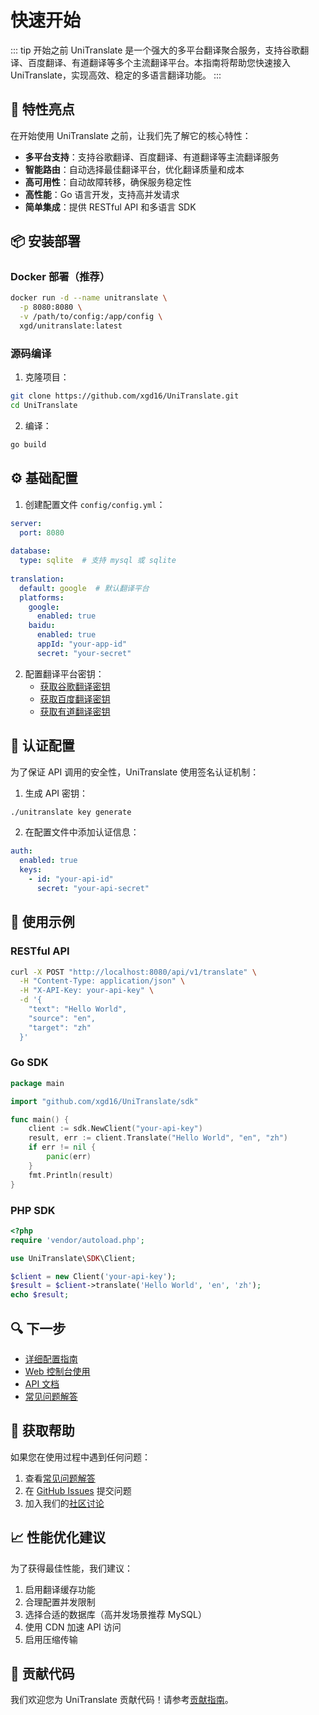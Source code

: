 # 快速开始

::: tip 开始之前
UniTranslate 是一个强大的多平台翻译聚合服务，支持谷歌翻译、百度翻译、有道翻译等多个主流翻译平台。本指南将帮助您快速接入 UniTranslate，实现高效、稳定的多语言翻译功能。
:::

## 🚀 特性亮点

在开始使用 UniTranslate 之前，让我们先了解它的核心特性：

- **多平台支持**：支持谷歌翻译、百度翻译、有道翻译等主流翻译服务
- **智能路由**：自动选择最佳翻译平台，优化翻译质量和成本
- **高可用性**：自动故障转移，确保服务稳定性
- **高性能**：Go 语言开发，支持高并发请求
- **简单集成**：提供 RESTful API 和多语言 SDK

## 📦 安装部署

### Docker 部署（推荐）

```bash
docker run -d --name unitranslate \
  -p 8080:8080 \
  -v /path/to/config:/app/config \
  xgd/unitranslate:latest
```

### 源码编译

1. 克隆项目：

```bash
git clone https://github.com/xgd16/UniTranslate.git
cd UniTranslate
```

2. 编译：

```bash
go build
```

## ⚙️ 基础配置

1. 创建配置文件 `config/config.yml`：

```yaml
server:
  port: 8080
  
database:
  type: sqlite  # 支持 mysql 或 sqlite
  
translation:
  default: google  # 默认翻译平台
  platforms:
    google:
      enabled: true
    baidu:
      enabled: true
      appId: "your-app-id"
      secret: "your-secret"
```

2. 配置翻译平台密钥：
   - [获取谷歌翻译密钥](/guide/configuration#google-translate)
   - [获取百度翻译密钥](/guide/configuration#baidu-translate)
   - [获取有道翻译密钥](/guide/configuration#youdao-translate)

## 🔑 认证配置

为了保证 API 调用的安全性，UniTranslate 使用签名认证机制：

1. 生成 API 密钥：

```bash
./unitranslate key generate
```

2. 在配置文件中添加认证信息：

```yaml
auth:
  enabled: true
  keys:
    - id: "your-api-id"
      secret: "your-api-secret"
```

## 📝 使用示例

### RESTful API

```bash
curl -X POST "http://localhost:8080/api/v1/translate" \
  -H "Content-Type: application/json" \
  -H "X-API-Key: your-api-key" \
  -d '{
    "text": "Hello World",
    "source": "en",
    "target": "zh"
  }'
```

### Go SDK

```go
package main

import "github.com/xgd16/UniTranslate/sdk"

func main() {
    client := sdk.NewClient("your-api-key")
    result, err := client.Translate("Hello World", "en", "zh")
    if err != nil {
        panic(err)
    }
    fmt.Println(result)
}
```

### PHP SDK

```php
<?php
require 'vendor/autoload.php';

use UniTranslate\SDK\Client;

$client = new Client('your-api-key');
$result = $client->translate('Hello World', 'en', 'zh');
echo $result;
```

## 🔍 下一步

- [详细配置指南](/guide/configuration)
- [Web 控制台使用](/guide/web-console)
- [API 文档](/api/)
- [常见问题解答](/guide/faq)

## 🤝 获取帮助

如果您在使用过程中遇到任何问题：

1. 查看[常见问题解答](/guide/faq)
2. 在 [GitHub Issues](https://github.com/xgd16/UniTranslate/issues) 提交问题
3. 加入我们的[社区讨论](https://github.com/xgd16/UniTranslate/discussions)

## 📈 性能优化建议

为了获得最佳性能，我们建议：

1. 启用翻译缓存功能
2. 合理配置并发限制
3. 选择合适的数据库（高并发场景推荐 MySQL）
4. 使用 CDN 加速 API 访问
5. 启用压缩传输

## 🌟 贡献代码

我们欢迎您为 UniTranslate 贡献代码！请参考[贡献指南](https://github.com/xgd16/UniTranslate/blob/master/CONTRIBUTING.md)。
